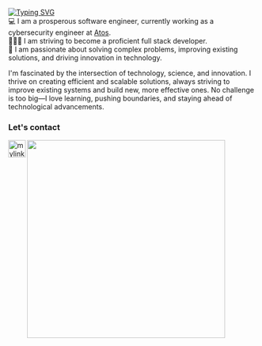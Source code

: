

<a href="https://git.io/typing-svg"><img src="https://readme-typing-svg.demolab.com?font=Nunito&weight=600&duration=4600&pause=1000&color=3580DFE6&width=435&lines=Hi%2C+I'm+Wiktoria!" alt="Typing SVG" /></a> <br>
💻 I am a prosperous software engineer, currently working as a cybersecurity engineer at [Atos](https://atos.net/en/). <br>
👩🏻‍💻 I am striving to become a proficient full stack developer. <br>
💭   I am passionate about solving complex problems, improving existing solutions, and driving innovation in technology. <br>

I'm fascinated by the intersection of technology, science, and innovation. I thrive on creating efficient and scalable solutions, always striving to improve existing systems and build new, more effective ones. No challenge is too big—I love learning, pushing boundaries, and staying ahead of technological advancements.

<H3>Let's contact</H3>

<a href="https://www.linkedin.com/in/wiktoria-chojnacka-69713a264" target="blank">
<img width="35" height="35" align="left" src="https://www.vectorlogo.zone/logos/linkedin/linkedin-tile.svg" alt="mylinkedIn" />
</a>

<img src="https://github.com/Anmol-Baranwal/Cool-GIFs-For-GitHub/assets/74038190/6f28d73e-0d7e-4a6c-8ddf-bb24b69a71c0" width="400">
<br><br>
